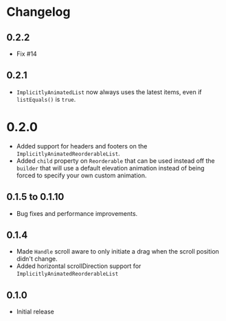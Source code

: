 # Changelog

## 0.2.2
- Fix #14

## 0.2.1
- `ImplicitlyAnimatedList` now always uses the latest items, even if `listEquals()` is `true`.

# 0.2.0
- Added support for headers and footers on the `ImplicitlyAnimatedReorderableList`.
- Added `child` property on `Reorderable` that can be used instead off the `builder` that will use a default elevation animation instead of being forced to specify your own custom animation.

## 0.1.5 to 0.1.10
- Bug fixes and performance improvements.

## 0.1.4
- Made `Handle` scroll aware to only initiate a drag when the scroll position didn't change.
- Added horizontal scrollDirection support for `ImplicitlyAnimatedReorderableList`

## 0.1.0
- Initial release